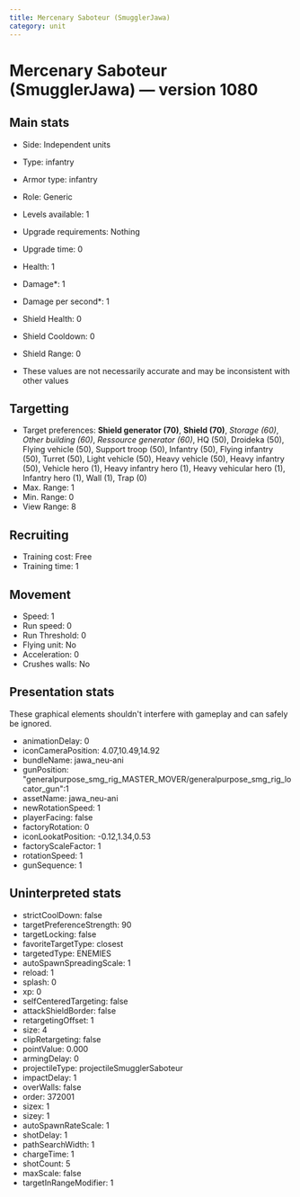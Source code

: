 ```yaml
---
title: Mercenary Saboteur (SmugglerJawa)
category: unit
---
```


# Mercenary Saboteur (SmugglerJawa) — version 1080

## Main stats

  * Side: Independent units
  * Type: infantry
  * Armor type: infantry
  * Role: Generic
  * Levels available: 1
  * Upgrade requirements: Nothing
  * Upgrade time: 0
  * Health: 1
  * Damage*: 1
  * Damage per second*: 1
  * Shield Health: 0
  * Shield Cooldown: 0
  * Shield Range: 0

* These values are not necessarily accurate and may be inconsistent with other values

## Targetting

  * Target preferences: **Shield generator (70)**, **Shield (70)**, _Storage (60)_, _Other building (60)_, _Ressource generator (60)_, HQ (50), Droideka (50), Flying vehicle (50), Support troop (50), Infantry (50), Flying infantry (50), Turret (50), Light vehicle (50), Heavy vehicle (50), Heavy infantry (50), Vehicle hero (1), Heavy infantry hero (1), Heavy vehicular hero (1), Infantry hero (1), Wall (1), Trap (0)
  * Max. Range: 1
  * Min. Range: 0
  * View Range: 8

## Recruiting

  * Training cost: Free
  * Training time: 1

## Movement

  * Speed: 1
  * Run speed: 0
  * Run Threshold: 0
  * Flying unit: No
  * Acceleration: 0
  * Crushes walls: No

## Presentation stats

These graphical elements shouldn't interfere with gameplay and can safely be ignored.

  * animationDelay: 0
  * iconCameraPosition: 4.07,10.49,14.92
  * bundleName: jawa_neu-ani
  * gunPosition: "generalpurpose_smg_rig_MASTER_MOVER/generalpurpose_smg_rig_locator_gun":1
  * assetName: jawa_neu-ani
  * newRotationSpeed: 1
  * playerFacing: false
  * factoryRotation: 0
  * iconLookatPosition: -0.12,1.34,0.53
  * factoryScaleFactor: 1
  * rotationSpeed: 1
  * gunSequence: 1

## Uninterpreted stats

  * strictCoolDown: false
  * targetPreferenceStrength: 90
  * targetLocking: false
  * favoriteTargetType: closest
  * targetedType: ENEMIES
  * autoSpawnSpreadingScale: 1
  * reload: 1
  * splash: 0
  * xp: 0
  * selfCenteredTargeting: false
  * attackShieldBorder: false
  * retargetingOffset: 1
  * size: 4
  * clipRetargeting: false
  * pointValue: 0.000
  * armingDelay: 0
  * projectileType: projectileSmugglerSaboteur
  * impactDelay: 1
  * overWalls: false
  * order: 372001
  * sizex: 1
  * sizey: 1
  * autoSpawnRateScale: 1
  * shotDelay: 1
  * pathSearchWidth: 1
  * chargeTime: 1
  * shotCount: 5
  * maxScale: false
  * targetInRangeModifier: 1

